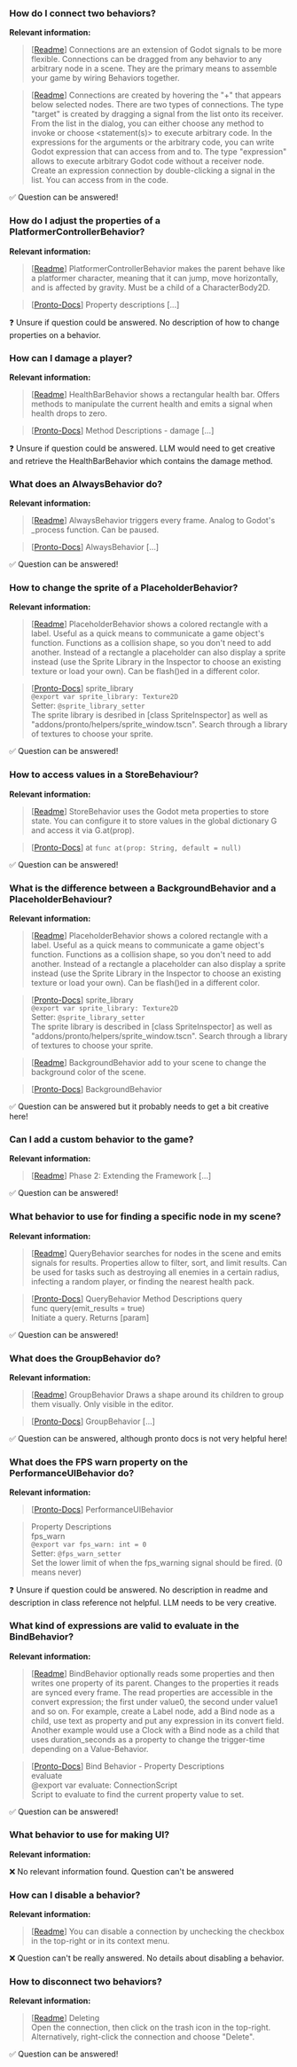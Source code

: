 ### How do I connect two behaviors?
**Relevant information:**

> [[Readme](pronto/README.md#connections)] Connections are an extension of Godot signals to be more flexible. Connections can be dragged from any behavior to any arbitrary node in a scene. They are the primary means to assemble your game by wiring Behaviors together.

> [[Readme](pronto/README.md#connections)] Connections are created by hovering the "+" that appears below selected nodes. There are two types of connections.
The type "target" is created by dragging a signal from the list onto its receiver. From the list in the dialog, you can either choose any method to invoke or choose <statement(s)> to execute arbitrary code. In the expressions for the arguments or the arbitrary code, you can write Godot expression that can access from and to.
The type "expression" allows to execute arbitrary Godot code without a receiver node. Create an expression connection by double-clicking a signal in the list. You can access from in the code.

✅ Question can be answered!

### How do I adjust the properties of a PlatformerControllerBehavior?
**Relevant information:**

> [[Readme](pronto/README.md#behaviors)] PlatformerControllerBehavior makes the parent behave like a platformer character, meaning that it can jump, move horizontally, and is affected by gravity. Must be a child of a CharacterBody2D.

> [[Pronto-Docs](pronto-docs/PlatformerControllerBehavior.md)] Property descriptions [...]

❓ Unsure if question could be answered. No description of how to change properties on a behavior.

### How can I damage a player?
**Relevant information:**

> [[Readme](pronto/README.md#behaviors)] HealthBarBehavior shows a rectangular health bar. Offers methods to manipulate the current health and emits a signal when health drops to zero.

> [[Pronto-Docs](pronto-docs/HealthBarBehavior.md)] Method Descriptions - damage [...]

❓ Unsure if question could be answered. LLM would need to get creative and retrieve the HealthBarBehavior which contains the damage method.

### What does an AlwaysBehavior do?
**Relevant information:**

> [[Readme](pronto/README.md#behaviors)] AlwaysBehavior triggers every frame. Analog to Godot's _process function. Can be paused.

> [[Pronto-Docs](pronto-docs/AlwaysBehavior.md)] AlwaysBehavior [...]

✅ Question can be answered!

### How to change the sprite of a PlaceholderBehavior?
**Relevant information:**

> [[Readme](pronto/README.md#behaviors)] PlaceholderBehavior shows a colored rectangle with a label. Useful as a quick means to communicate a game object's function. Functions as a collision shape, so you don't need to add another. Instead of a rectangle a placeholder can also display a sprite instead (use the Sprite Library in the Inspector to choose an existing texture or load your own). Can be flash()ed in a different color.

> [[Pronto-Docs](pronto-docs/PlaceholderBehavior.md)] sprite_library\
> `@export var sprite_library: Texture2D`\
> Setter: `@sprite_library_setter`\
> The sprite library is desribed in [class SpriteInspector] as well as "addons/pronto/helpers/sprite_window.tscn". Search through a library of textures to choose your sprite.

✅ Question can be answered!

### How to access values in a StoreBehaviour?
**Relevant information:**

> [[Readme](pronto/README.md#behaviors)] StoreBehavior uses the Godot meta properties to store state. You can configure it to store values in the global dictionary G and access it via G.at(prop).

> [[Pronto-Docs](pronto-docs/StoreBehavior.md)] at
> `func at(prop: String, default = null)`

✅ Question can be answered!

### What is the difference between a BackgroundBehavior and a PlaceholderBehaviour?
**Relevant information:**

> [[Readme](pronto/README.md#behaviors)] PlaceholderBehavior shows a colored rectangle with a label. Useful as a quick means to communicate a game object's function. Functions as a collision shape, so you don't need to add another. Instead of a rectangle a placeholder can also display a sprite instead (use the Sprite Library in the Inspector to choose an existing texture or load your own). Can be flash()ed in a different color.

> [[Pronto-Docs](pronto-docs/PlaceholderBehavior.md)] sprite_library\
> `@export var sprite_library: Texture2D`\
> Setter: `@sprite_library_setter`\
> The sprite library is described in [class SpriteInspector] as well as "addons/pronto/helpers/sprite_window.tscn". Search through a library of textures to choose your sprite.

> [[Readme](pronto/README.md#behaviors)] BackgroundBehavior add to your scene to change the background color of the scene.

> [[Pronto-Docs](pronto-docs/BackgroundBehavior.md)] BackgroundBehavior

✅ Question can be answered but it probably needs to get a bit creative here!

### Can I add a custom behavior to the game?
**Relevant information:**

> [[Readme](pronto/README.md#phase-2-extending-the-framework)] Phase 2: Extending the Framework [...]

✅ Question can be answered!

### What behavior to use for finding a specific node in my scene?
**Relevant information:**

> [[Readme](pronto/README.md#behaviors)] QueryBehavior searches for nodes in the scene and emits signals for results. Properties allow to filter, sort, and limit results. Can be used for tasks such as destroying all enemies in a certain radius, infecting a random player, or finding the nearest health pack.

> [[Pronto-Docs](pronto-docs/QueryBehavior.md)] QueryBehavior Method Descriptions
query\
func query(emit_results = true)\
Initiate a query. Returns [param]

✅ Question can be answered!

### What does the GroupBehavior do?
**Relevant information:**

> [[Readme](pronto/README.md#behaviors)] GroupBehavior	Draws a shape around its children to group them visually. Only visible in the editor.

> [[Pronto-Docs](pronto-docs/GroupBehavior.md)] GroupBehavior [...]

✅ Question can be answered, although pronto docs is not very helpful here!

### What does the FPS warn property on the PerformanceUIBehavior do?
**Relevant information:**

> [[Pronto-Docs](pronto-docs/PerformanceUIBehavior.md)] PerformanceUIBehavior

> Property Descriptions\
fps_warn\
`@export var fps_warn: int = 0`\
Setter: `@fps_warn_setter`\
Set the lower limit of when the fps_warning signal should be fired. (0 means never)

❓ Unsure if question could be answered. No description in readme and description in class reference not helpful. 
LLM needs to be very creative.

### What kind of expressions are valid to evaluate in the BindBehavior?
**Relevant information:**

> [[Readme](pronto/README.md#behaviors)] BindBehavior optionally reads some properties and then writes one property of its parent. Changes to the properties it reads are synced every frame. The read properties are accessible in the convert expression; the first under value0, the second under value1 and so on. For example, create a Label node, add a Bind node as a child, use text as property and put any expression in its convert field. Another example would use a Clock with a Bind node as a child that uses duration_seconds as a property to change the trigger-time depending on a Value-Behavior.

> [[Pronto-Docs](pronto-docs/BindBehavior.md)] Bind Behavior - Property Descriptions\
evaluate\
@export var evaluate: ConnectionScript\
Script to evaluate to find the current property value to set.

✅ Question can be answered!

### What behavior to use for making UI?
**Relevant information:**

❌ No relevant information found. Question can't be answered

### How can I disable a behavior?
**Relevant information:**

> [[Readme](pronto/README.md#connections)] You can disable a connection by unchecking the checkbox in the top-right or in its context menu.

❌ Question can't be really answered. No details about disabling a behavior.

### How to disconnect two behaviors?
**Relevant information:**

> [[Readme](pronto/README.md#connections)] Deleting\
Open the connection, then click on the trash icon in the top-right.
Alternatively, right-click the connection and choose "Delete".

✅ Question can be answered!